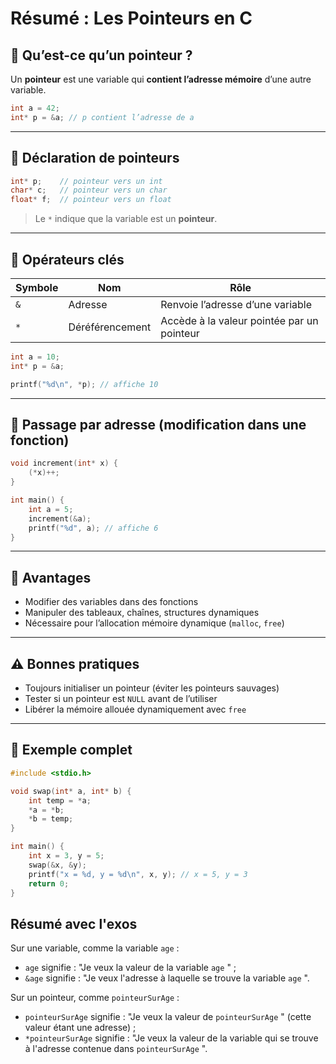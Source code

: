 # Résumé : Les Pointeurs en C

## 🔹 Qu’est-ce qu’un pointeur ?

Un **pointeur** est une variable qui **contient l’adresse mémoire** d’une autre variable.

```c
int a = 42;
int* p = &a; // p contient l’adresse de a
```

---

## 🔹 Déclaration de pointeurs

```c
int* p;    // pointeur vers un int
char* c;   // pointeur vers un char
float* f;  // pointeur vers un float
```

> Le `*` indique que la variable est un **pointeur**.

---

## 🔹 Opérateurs clés


| Symbole | Nom                | Rôle                                         |
| ------- | ------------------ | --------------------------------------------- |
| `&`     | Adresse            | Renvoie l’adresse d’une variable            |
| `*`     | Déréférencement | Accède à la valeur pointée par un pointeur |

```c
int a = 10;
int* p = &a;

printf("%d\n", *p); // affiche 10
```

---

## 🔹 Passage par adresse (modification dans une fonction)

```c
void increment(int* x) {
    (*x)++;
}

int main() {
    int a = 5;
    increment(&a);
    printf("%d", a); // affiche 6
}
```

---

## 🔹 Avantages

- Modifier des variables dans des fonctions
- Manipuler des tableaux, chaînes, structures dynamiques
- Nécessaire pour l’allocation mémoire dynamique (`malloc`, `free`)

---

## ⚠️ Bonnes pratiques

- Toujours initialiser un pointeur (éviter les pointeurs sauvages)
- Tester si un pointeur est `NULL` avant de l’utiliser
- Libérer la mémoire allouée dynamiquement avec `free`

---

## 🔹 Exemple complet

```c
#include <stdio.h>

void swap(int* a, int* b) {
    int temp = *a;
    *a = *b;
    *b = temp;
}

int main() {
    int x = 3, y = 5;
    swap(&x, &y);
    printf("x = %d, y = %d\n", x, y); // x = 5, y = 3
    return 0;
}
```

## Résumé avec l'exos

Sur une variable, comme la variable `age`  :

* `age` signifie : "Je veux la valeur de la variable `age`  " ;
* `&age` signifie : "Je veux l'adresse à laquelle se trouve la variable `age`  ".

Sur un pointeur, comme `pointeurSurAge`  :

* `pointeurSurAge` signifie : "Je veux la valeur de `pointeurSurAge`  " (cette valeur étant une adresse) ;
* `*pointeurSurAge` signifie : "Je veux la valeur de la variable qui se trouve à l'adresse contenue dans `pointeurSurAge`  ".
